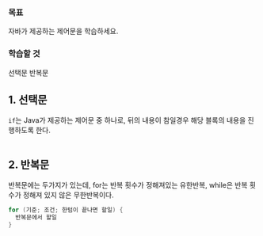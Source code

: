 ### 목표

자바가 제공하는 제어문을 학습하세요.

### 학습할 것

선택문
반복문

## 1. 선택문

`if`는 Java가 제공하는 제어문 중 하나로, 뒤의 내용이 참일경우 해당 블록의 내용을 진행하도록 한다.

```java

```


## 2. 반복문

반복문에는 두가지가 있는데, for는 반복 횟수가 정해져있는 유한반복, while은 반복 횟수가 정해져 있지 않은 무한반복이다.

```java
for (기준; 조건; 한텀이 끝나면 할일) {
  반복문에서 할일
}
```
